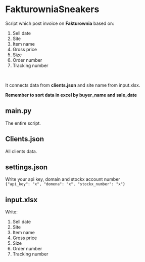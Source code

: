 # FakturowniaSneakers
Script which post invoice on **Fakturownia** based on:
1. Sell date
2. Site
3. Item name
4. Gross price
5. Size
6. Order number
7. Tracking number
<br />

It connects data from **clients.json** and site name from input.xlsx.
<br />

**Remember to sort data in excel by buyer_name and sale_date**

## main.py
The entire script.

## Clients.json
All clients data.

## settings.json
Write your api key, domain and stockx account number<br />
```{"api_key": "x", "domena": "x", "stockx_number": "x"}```

## input.xlsx
Write:
1. Sell date
2. Site
3. Item name
4. Gross price
5. Size
6. Order number
7. Tracking number